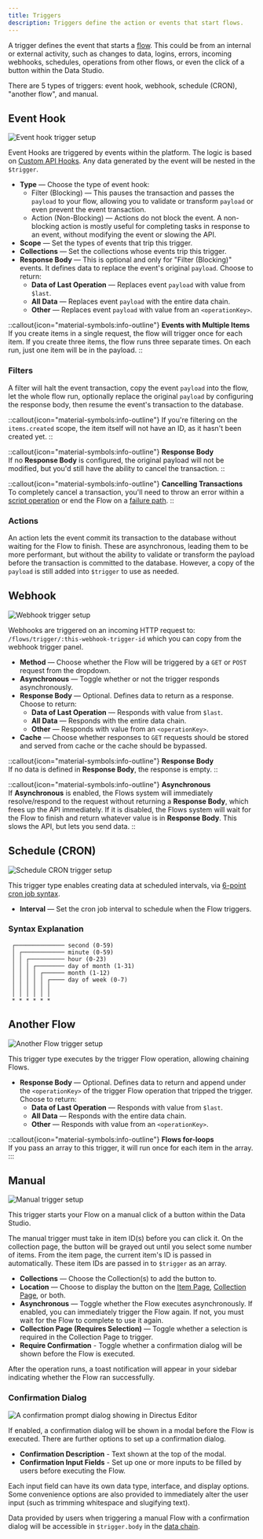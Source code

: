 ```yaml
---
title: Triggers
description: Triggers define the action or events that start flows.
---
```


A trigger defines the event that starts a [flow](/guides/automate/flows). This could be from an internal or external activity, such as
changes to data, logins, errors, incoming webhooks, schedules, operations from other flows, or even the click of a
button within the Data Studio.

There are 5 types of triggers: event hook, webhook, schedule (CRON), "another flow", and manual.

## Event Hook

![Event hook trigger setup](https://product-team.directus.app/assets/724d4aae-7dd7-4d36-8c1c-88e8cb59a9ee.png)

Event Hooks are triggered by events within the platform. The logic is based on [Custom API Hooks](/guides/extensions/api-extensions/hooks).
Any data generated by the event will be nested in the `$trigger`.

- **Type** — Choose the type of event hook:
  - Filter (Blocking) — This pauses the transaction and passes the `payload` to your flow, allowing you to
    validate or transform `payload` or even prevent the event transaction.
  - Action (Non-Blocking) — Actions do not block the event. A non-blocking action is mostly useful for
    completing tasks in response to an event, without modifying the event or slowing the API.
- **Scope** — Set the types of events that trip this trigger.
- **Collections** — Set the collections whose events trip this trigger.
- **Response Body** — This is optional and only for "Filter (Blocking)" events. It defines data to replace the
  event's original `payload`. Choose to return:
  - **Data of Last Operation** — Replaces event `payload` with value from `$last`.
  - **All Data** — Replaces event `payload` with the entire data chain.
  - **Other** — Replaces event `payload` with value from an `<operationKey>`.

::callout{icon="material-symbols:info-outline"}
**Events with Multiple Items**  
If you create items in a single request, the flow will trigger once for each item. If you create three items,
the flow runs three separate times. On each run, just one item will be in the payload.
::

### Filters

A filter will halt the event transaction, copy the event `payload` into the flow, let the whole flow run,
optionally replace the original `payload` by configuring the response body, then resume the event's transaction to
the database.

::callout{icon="material-symbols:info-outline"}
If you're filtering on the `items.created` scope, the item itself will not have an ID, as it hasn't been created yet.
::

::callout{icon="material-symbols:info-outline"}
**Response Body**  
If no **Response Body** is configured, the original payload will not be modified, but you'd still have the ability to
cancel the transaction.
::

::callout{icon="material-symbols:info-outline"}
**Cancelling Transactions**  
To completely cancel a transaction, you'll need to throw an error within a
[script operation](/guides/automate/operations) or end the Flow on a [failure path](/guides/automate/flows).
::

### Actions

An action lets the event commit its transaction to the database without waiting for the Flow to finish. These are asynchronous, leading them to be more performant, but without the ability to validate or transform the payload before the transaction is committed to the database. However, a copy of the `payload` is still added into `$trigger` to use as needed.

## Webhook

![Webhook trigger setup](https://product-team.directus.app/assets/d32100e6-1238-4234-83be-93eb3427b8d2.png)

Webhooks are triggered on an incoming HTTP request to: `/flows/trigger/:this-webhook-trigger-id` which you can copy from the webhook
trigger panel.

- **Method** — Choose whether the Flow will be triggered by a `GET` or `POST` request from the dropdown.
- **Asynchronous** — Toggle whether or not the trigger responds asynchronously.
- **Response Body** — Optional. Defines data to return as a response. Choose to return:
  - **Data of Last Operation** — Responds with value from `$last`.
  - **All Data** — Responds with the entire data chain.
  - **Other** — Responds with value from an `<operationKey>`.
- **Cache** — Choose whether responses to `GET` requests should be stored and served from cache or the cache should be
  bypassed.

::callout{icon="material-symbols:info-outline"}
**Response Body**  
If no data is defined in **Response Body**, the response is empty.
::

::callout{icon="material-symbols:info-outline"}
**Asynchronous**  
If **Asynchronous** is enabled, the Flows system will immediately resolve/respond to the request without returning a
**Response Body**, which frees up the API immediately. If it is disabled, the Flows system will wait for the Flow to
finish and return whatever value is in **Response Body**. This slows the API, but lets you send data.
::

## Schedule (CRON)

![Schedule CRON trigger setup](https://product-team.directus.app/assets/f5f5d71c-462f-4a45-a6bc-6ad1ed3a8462.png)

This trigger type enables creating data at scheduled intervals, via
[6-point cron job syntax](https://github.com/node-schedule/node-schedule#cron-style-scheduling).

- **Interval** — Set the cron job interval to schedule when the Flow triggers.

### Syntax Explanation

```
 ┌────────────── second (0-59)
 │ ┌──────────── minute (0-59)
 │ │ ┌────────── hour (0-23)
 │ │ │ ┌──────── day of month (1-31)
 │ │ │ │ ┌────── month (1-12)
 │ │ │ │ │ ┌──── day of week (0-7)
 │ │ │ │ │ │
 │ │ │ │ │ │
 * * * * * *
```

## Another Flow

![Another Flow trigger setup](https://product-team.directus.app/assets/2e6dec0e-2550-4c13-8cf0-0bca786b71cc.png)

This trigger type executes by the trigger Flow operation, allowing chaining Flows.

- **Response Body** — Optional. Defines data to return and append under the `<operationKey>` of
  the trigger Flow operation that tripped the trigger. Choose to return:
  - **Data of Last Operation** — Responds with value from `$last`.
  - **All Data** — Responds with the entire data chain.
  - **Other** — Responds with value from an `<operationKey>`.

::callout{icon="material-symbols:info-outline"}
**Flows for-loops**  
If you pass an array to this trigger, it will run once for each item in the array.
:::

## Manual

![Manual trigger setup](https://product-team.directus.app/assets/87a4a8ea-3a07-49d4-b1c4-e4a791e0b293.png)

This trigger starts your Flow on a manual click of a button within the Data Studio.

The manual trigger must take in item ID(s) before you can click it. On the collection page, the button will be
grayed out until you select some number of items. From the item page, the current item's ID is passed in
automatically. These item IDs are passed in to `$trigger` as an array.

- **Collections** — Choose the Collection(s) to add the button to.
- **Location** — Choose to display the button on the [Item Page](/guides/content/editor),
  [Collection Page](/guides/content/explore), or both.
- **Asynchronous** — Toggle whether the Flow executes asynchronously. If enabled, you can immediately trigger the Flow
  again. If not, you must wait for the Flow to complete to use it again.
- **Collection Page (Requires Selection)** — Toggle whether a selection is required in the Collection Page to trigger.
- **Require Confirmation** - Toggle whether a confirmation dialog will be shown before the Flow is executed.

After the operation runs, a toast notification will appear in your
sidebar indicating whether the Flow ran successfully.

### Confirmation Dialog

![A confirmation prompt dialog showing in Directus Editor](https://product-team.directus.app/assets/7ce51378-3f33-406e-9eeb-7d3ba2e22c31.png)

If enabled, a confirmation dialog will be shown in a modal before the Flow is executed. There are further options to set
up a confirmation dialog.

- **Confirmation Description** - Text shown at the top of the modal.
- **Confirmation Input Fields** - Set up one or more inputs to be filled by users before executing the Flow.

Each input field can have its own data type, interface, and display options. Some convenience options are also provided
to immediately alter the user input (such as trimming whitespace and slugifying text).

Data provided by users when triggering a manual Flow with a confirmation dialog will be accessible in `$trigger.body` in
the [data chain](/guides/automate/data-chain).
